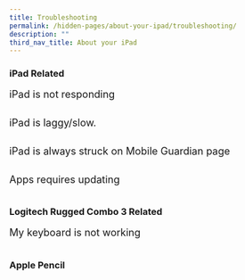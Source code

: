 ```yaml
---
title: Troubleshooting
permalink: /hidden-pages/about-your-ipad/troubleshooting/
description: ""
third_nav_title: About your iPad
---
```

<style>
        .faq-item {
            margin-bottom: 5px;
        }

        .faq-item input {
            position: absolute;
            opacity: 0;
            z-index: -1;
        }

        .faq-item label {
            cursor: pointer;
	          font-size: 18px;
        }

        .faq-answer {
            max-height: 0;
	          font-size: 15px;
            overflow: hidden;
            transition: max-height 0.2s ease-out;
	          color: #e00d11;
        }

        .faq-item input:checked ~ .faq-answer {
            max-height: 100vh;
        }
    </style>


<h3>iPad Related</h3>
<div class="faq-item">
    <input id="q1" type="checkbox">
    <label for="q1">iPad is not responding</label>
    <p class="faq-answer">Please perform a force restart for your iPad.<br> Click <a rel="noopener" target="_blank" href="https://support.apple.com/en-us/HT212017">here</a>&nbsp;for instruction on how to do so. <br></p>
	</div>
<div class="faq-item">
    <input id="q2" type="checkbox">
    <label for="q2">iPad is laggy/slow.</label>
    <p class="faq-answer">Please check that there is sufficent space left in your iPad. We recommend to have at least 1GB of free storage space in order for iPad to function properly. <br></p>
</div>
<div class="faq-item">
    <input id="q3" type="checkbox">
    <label for="q3">iPad is always struck on Mobile Guardian page</label>
    <p class="faq-answer">Please make sure that your iPad is connected to an active internet connection and with <a rel="noopener" target="_blank" href="/hidden-pages/about-your-ipad/the-dont/">Low Power Mode</a>&nbsp;switched off.<br></p>
</div>
<div class="faq-item">
    <input id="q4" type="checkbox">
    <label for="q4">Apps requires updating</label>
    <p class="faq-answer">Please launch the Mobile Guardian app to trigger the updating of apps. Click <a rel="noopener" target="_blank" href="/hidden-pages/about-your-ipad/approved-apps/">here</a>&nbsp;for more information<br></p>
</div>

<h3>Logitech Rugged Combo 3 Related</h3>
<div class="faq-item">
    <input id="q4" type="checkbox">
    <label for="q4">My keyboard is not working</label>
    <p class="faq-answer">Remove the iPad from the casing and reinsert it again.<br>Should the keyboard remains unresponsive, please approach the ICT personnel for help.</p>
</div>

<h3>Apple Pencil</h3>

<!-- Add more FAQs as needed -->